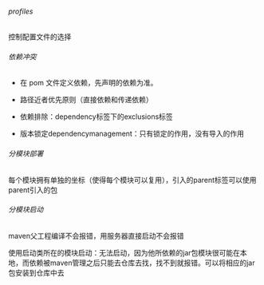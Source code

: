 ###### profiles

控制配置文件的选择

###### 依赖冲突

- 在 pom 文件定义依赖，先声明的依赖为准。

- 路径近者优先原则（直接依赖和传递依赖）

  

- 依赖排除：dependency标签下的exclusions标签

- 版本锁定dependencymanagement：只有锁定的作用，没有导入的作用

###### 分模块部署

每个模块拥有单独的坐标（使得每个模块可以复用），引入的parent标签可以使用parent引入的包

###### 分模块启动

maven父工程编译不会报错，用服务器直接启动不会报错

使用启动类所在的模块启动：无法启动，因为他所依赖的jar包模块很可能在本地，而依赖被maven管理之后只能去仓库去找，找不到就报错。可以将相应的jar包安装到仓库中去

